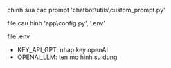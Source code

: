 chinh sua cac prompt 'chatbot\utils\custom_prompt.py'

file cau hinh 'app\config.py', '.env'

file .env
- KEY_API_GPT: nhap key openAI
- OPENAI_LLM: ten mo hinh su dung
